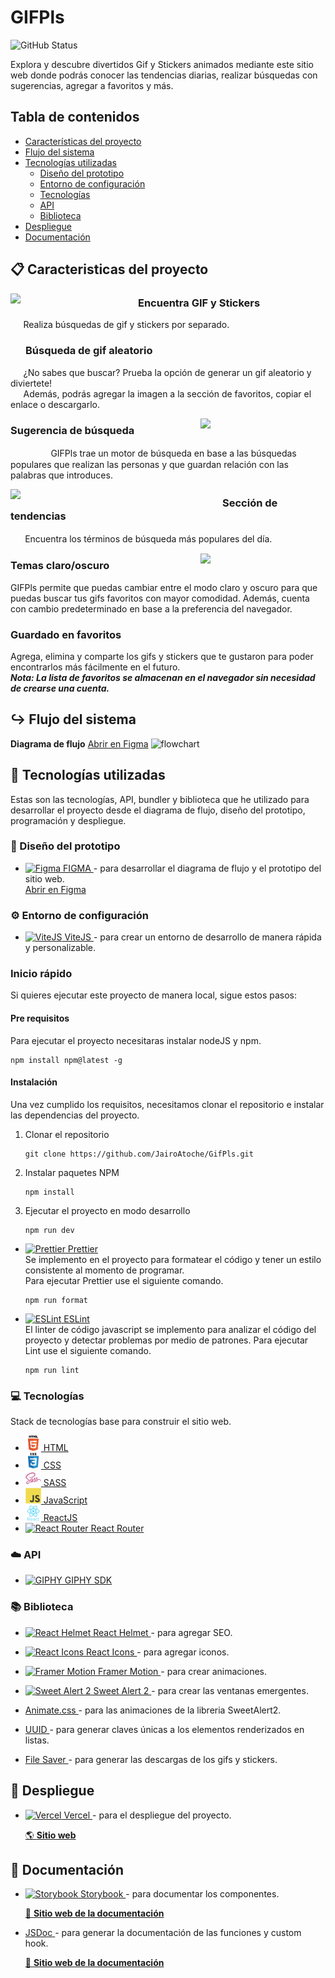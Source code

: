 # GIFPls

![GitHub Status](https://img.shields.io/badge/Status-En%20desarrollo-brightgreen)

Explora y descubre divertidos Gif y Stickers animados mediante este sitio web donde podrás conocer las tendencias diarias, realizar búsquedas con sugerencias, agregar a favoritos y más.

## Tabla de contenidos

- [Características del proyecto](#caracteristicas-del-proyecto)
- [Flujo del sistema](#flujo-del-sistema)
- [Tecnologías utilizadas](#tecnologías-utilizadas)
  - [Diseño del prototipo](#diseño-del-prototipo)
  - [Entorno de configuración](#entorno-de-configuración)
  - [Tecnologías](#tecnologías)
  - [API](#api)
  - [Biblioteca](#biblioteca)
- [Despliegue](#despliegue)
- [Documentación](#documentación)

## 📋 Caracteristicas del proyecto <a name="caracteristicas-del-proyecto"></a>

<img src="https://user-images.githubusercontent.com/44626985/197085733-5f6e30d3-ef8c-4cc8-9802-155b398650a3.gif" width="180" align="left" />

### ⠀⠀Encuentra GIF y Stickers

⠀⠀Realiza búsquedas de gif y stickers por separado.

### ⠀⠀Búsqueda de gif aleatorio

⠀⠀¿No sabes que buscar? Prueba la opción de generar un gif aleatorio y diviertete! <br>
⠀⠀Además, podrás agregar la imagen a la sección de favoritos, copiar el enlace o descargarlo.

<img src="https://user-images.githubusercontent.com/44626985/197076433-0857c2e7-8bb3-4304-85f2-6b00279bd36c.gif" width="200" align="right" />

### Sugerencia de búsqueda

ㅤㅤㅤㅤㅤGIFPls trae un motor de búsqueda en base a las búsquedas populares que realizan las personas y que guardan relación con las palabras que introduces.

<img src="https://user-images.githubusercontent.com/44626985/197077078-0cbd1217-102b-4a34-b2d7-eabcb8876fbd.gif" width="300" align="left"/>

### ‍‍‍‍‍⠀⠀ㅤSección de tendencias

⠀ㅤEncuentra los términos de búsqueda más populares del día.

<img src="https://user-images.githubusercontent.com/44626985/197085343-f36b9441-6d1a-485c-811a-8cb7c5109953.gif" width="200" align="right"/>

### Temas claro/oscuro

GIFPls permite que puedas cambiar entre el modo claro y oscuro para que puedas buscar tus gifs favoritos con mayor comodidad. Además, cuenta con cambio predeterminado en base a la preferencia del navegador.

### Guardado en favoritos

Agrega, elimina y comparte los gifs y stickers que te gustaron para poder encontrarlos más fácilmente en el futuro. <br>
**_Nota: La lista de favoritos se almacenan en el navegador sin necesidad de crearse una cuenta._**

## ↪️ Flujo del sistema <a name="flujo-del-sistema"></a>

**Diagrama de flujo** [Abrir en Figma](https://www.figma.com/file/Yx6gfpIu7ybjEW1VqQdeZ6/Diagrama-de-flujo---GifPls?node-id=0%3A1)
![flowchart](https://user-images.githubusercontent.com/44626985/197268815-8bd07801-76fe-49d6-815b-38068b2c23d2.jpg)

## 🔧 Tecnologías utilizadas <a name="tecnologías-utilizadas"></a>

Estas son las tecnologías, API, bundler y biblioteca que he utilizado para desarrollar el proyecto desde el diagrama de flujo, diseño del prototipo, programación y despliegue.

### 📐 Diseño del prototipo <a name="diseño-del-prototipo"></a>

- <a href="https://www.figma.com/" target="_blank" rel="noreferrer"> <img src="https://www.vectorlogo.zone/logos/figma/figma-icon.svg" alt="Figma" width="25" height="25" /> FIGMA </a> - para desarrollar el diagrama de flujo y el prototipo del sitio web. <br>
  [Abrir en Figma]()

### ⚙️ Entorno de configuración <a name="entorno-de-configuración"></a>

- <a href="https://vitejs.dev/" target="_blank" rel="noreferrer"> <img src="https://cdn.worldvectorlogo.com/logos/vitejs.svg" alt="ViteJS" width="25" height="25"/> ViteJS </a> - para crear un entorno de desarrollo de manera rápida y personalizable.

### Inicio rápido

Si quieres ejecutar este proyecto de manera local, sigue estos pasos:

#### Pre requisitos

Para ejecutar el proyecto necesitaras instalar nodeJS y npm.

```
npm install npm@latest -g
```

#### Instalación

Una vez cumplido los requisitos, necesitamos clonar el repositorio e instalar las dependencias del proyecto.

1. Clonar el repositorio
   ```
   git clone https://github.com/JairoAtoche/GifPls.git
   ```
2. Instalar paquetes NPM
   ```
   npm install
   ```
3. Ejecutar el proyecto en modo desarrollo
   ```
   npm run dev
   ```

- <a href="https://prettier.io/" target="_blank" rel="noreferrer"> <img src="https://prettier.io/icon.png" alt="Prettier" width="25" height="25" /> Prettier </a> <br>
  Se implemento en el proyecto para formatear el código y tener un estilo consistente al momento de programar.<br>
  Para ejecutar Prettier use el siguiente comando.

  ```
  npm run format
  ```

- <a href="https://eslint.org/" target="_blank" rel="noreferrer"> <img src="https://camo.githubusercontent.com/a5e575e94f48ea666506fe28bf0eaf475ef28b2ed8e5b829e48a21f9c6390d49/68747470733a2f2f63646e2e776f726c64766563746f726c6f676f2e636f6d2f6c6f676f732f65736c696e742e737667" alt="ESLint" width="25" height="25" /> ESLint </a><br>
  El linter de código javascript se implemento para analizar el código del proyecto y detectar problemas por medio de patrones.
  Para ejecutar Lint use el siguiente comando.
  ```
  npm run lint
  ```

### 💻 Tecnologías <a name="tecnologías"></a>

Stack de tecnologías base para construir el sitio web.

- <a href="https://www.w3.org/html/" target="_blank" rel="noreferrer"> <img src="https://raw.githubusercontent.com/devicons/devicon/master/icons/html5/html5-original-wordmark.svg" alt="HTML" width="25" height="25"/> HTML </a>
- <a href="https://www.w3schools.com/css/" target="_blank" rel="noreferrer"> <img src="https://raw.githubusercontent.com/devicons/devicon/master/icons/css3/css3-original-wordmark.svg" alt="CSS" width="25" height="25"/> CSS </a>
- <a href="https://sass-lang.com" target="_blank" rel="noreferrer"> <img src="https://raw.githubusercontent.com/devicons/devicon/master/icons/sass/sass-original.svg" alt="SASS" width="25" height="25"/> SASS </a>
- <a href="https://developer.mozilla.org/en-US/docs/Web/JavaScript" target="_blank" rel="noreferrer"> <img src="https://raw.githubusercontent.com/devicons/devicon/master/icons/javascript/javascript-original.svg" alt="JavaScript" width="25" height="25"/> JavaScript </a>
- <a href="https://reactjs.org/" target="_blank" rel="noreferrer"> <img src="https://raw.githubusercontent.com/devicons/devicon/master/icons/react/react-original-wordmark.svg" alt="ReactJS" width="25" height="25"/> ReactJS </a>
- <a href="https://reactrouter.com/" target="_blank" rel="noreferrer"> <img src="https://res.cloudinary.com/practicaldev/image/fetch/s--vtI2NHvd--/c_imagga_scale,f_auto,fl_progressive,h_900,q_auto,w_1600/https://dev-to-uploads.s3.amazonaws.com/uploads/articles/q0lj87mz6whntv2zbxdm.png" alt="React Router" width="40" height="25"/> React Router </a>

### ☁️ API <a name="api"></a>

- <a href="https://developers.giphy.com/" target="_blank" rel="noreferrer"> <img src="https://cdn.worldvectorlogo.com/logos/giphy-logo-1.svg" alt="GIPHY" width="25" height="25"/> GIPHY SDK </a>

### 📚 Biblioteca <a name="biblioteca"></a>

- <a href="https://www.npmjs.com/package/react-helmet" target="_blank" rel="noreferrer"> <img src="https://miro.medium.com/max/600/0*LPvu8HCNQfYNPK7I" alt="React Helmet" width="25" height="25"/> React Helmet </a> - para agregar SEO.

- <a href="https://react-icons.github.io/react-icons/" target="_blank" rel="noreferrer"> <img src="https://camo.githubusercontent.com/48d099290b4cb2d7937bcd96e8497cf1845b54a810a6432c70cf944b60b40c77/68747470733a2f2f7261776769742e636f6d2f676f72616e67616a69632f72656163742d69636f6e732f6d61737465722f72656163742d69636f6e732e737667" alt="React Icons" width="25" height="25"/> React Icons </a> - para agregar iconos.

- <a href="https://www.framer.com/motion/" target="_blank" rel="noreferrer"> <img src="https://user-images.githubusercontent.com/44626985/197283954-87da4751-ab77-42b6-a70d-e9e08ab541b6.png" alt="Framer Motion" width="25" height="25"/> Framer Motion </a> - para crear animaciones.

- <a href="https://sweetalert2.github.io/" target="_blank" rel="noreferrer"> <img src="https://avatars.githubusercontent.com/u/35137722?s=200&v=4" alt="Sweet Alert 2" width="25" height="25"/> Sweet Alert 2 </a> - para crear las ventanas emergentes.

- <a href="https://animate.style/" target="_blank" rel="noreferrer"> Animate.css </a> - para las animaciones de la libreria SweetAlert2.

- <a href="https://www.npmjs.com/package/uuid/" target="_blank" rel="noreferrer"> UUID </a> - para generar claves únicas a los elementos renderizados en listas.

- <a href="https://www.npmjs.com/package/file-saver/" target="_blank" rel="noreferrer"> File Saver </a> - para generar las descargas de los gifs y stickers.

## 🚀 Despliegue <a name="despliegue"></a>

- <a href="https://vercel.com/" target="_blank" rel="noreferrer"> <img src="https://camo.githubusercontent.com/add2c9721e333f0043ac938f3dadbc26a282776e01b95b308fcaba5afaf74ae3/68747470733a2f2f6173736574732e76657263656c2e636f6d2f696d6167652f75706c6f61642f76313538383830353835382f7265706f7369746f726965732f76657263656c2f6c6f676f2e706e67" alt="Vercel" width="25" height="25"/> Vercel </a> - para el despliegue del proyecto.<br>

  [🌎 **Sitio web**](https://gifpls.vercel.app)

## 📄 Documentación <a name="documentación"></a>

- <a href="https://storybook.js.org/" target="_blank" rel="noreferrer"> <img src="https://avatars.githubusercontent.com/u/22632046?s=200&v=4" alt="Storybook" width="25" height="25"/> Storybook </a> - para documentar los componentes.<br>

  [📄 **Sitio web de la documentación**]()

- <a href="https://jsdoc.app/" target="_blank" rel="noreferrer"> JSDoc </a> - para generar la documentación de las funciones y custom hook.<br>

  [📄 **Sitio web de la documentación**](https://jairoatoche.github.io/GifPls/)

